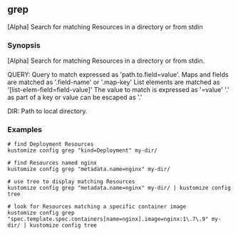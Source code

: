 ## grep

[Alpha] Search for matching Resources in a directory or from stdin

### Synopsis

[Alpha] Search for matching Resources in a directory or from stdin.

  QUERY:
    Query to match expressed as 'path.to.field=value'.
    Maps and fields are matched as '.field-name' or '.map-key'
    List elements are matched as '[list-elem-field=field-value]'
    The value to match is expressed as '=value'
    '.' as part of a key or value can be escaped as '\.'

  DIR:
    Path to local directory.

### Examples

    # find Deployment Resources
    kustomize config grep "kind=Deployment" my-dir/
    
    # find Resources named nginx
    kustomize config grep "metadata.name=nginx" my-dir/
    
    # use tree to display matching Resources
    kustomize config grep "metadata.name=nginx" my-dir/ | kustomize config tree
    
    # look for Resources matching a specific container image
    kustomize config grep "spec.template.spec.containers[name=nginx].image=nginx:1\.7\.9" my-dir/ | kustomize config tree